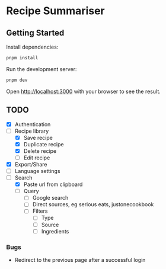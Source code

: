 # Recipe Summariser

## Getting Started

Install dependencies:

```bash
pnpm install
```

Run the development server:

```bash
pnpm dev
```

Open [http://localhost:3000](http://localhost:3000) with your browser to see the result.

## TODO

- [x] Authentication
- [ ] Recipe library
    - [x] Save recipe
    - [x] Duplicate recipe
    - [x] Delete recipe
    - [ ] Edit recipe
- [x] Export/Share
- [ ] Language settings
- [ ] Search
    - [x] Paste url from clipboard
    - [ ] Query
        - [ ] Google search
        - [ ] Direct sources, eg serious eats, justonecookbook
        - [ ] Filters
            - [ ] Type
            - [ ] Source
            - [ ] Ingredients

### Bugs

- Redirect to the previous page after a successful login
